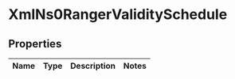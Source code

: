 
# XmlNs0RangerValiditySchedule

## Properties
Name | Type | Description | Notes
------------ | ------------- | ------------- | -------------



